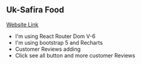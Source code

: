 ## Uk-Safira Food

[Website Link](https://nayeem-assignment-09.netlify.app/)

- I'm using React Router Dom V-6
- I'm using bootstrap 5 and Recharts
- Customer Reviews adding
- Click see all button and more customer Reviews

